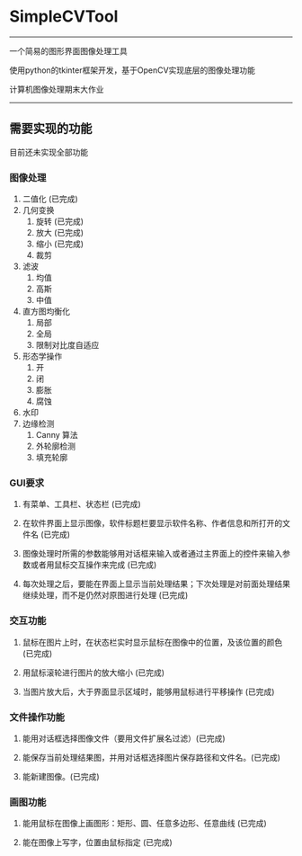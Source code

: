 # SimpleCVTool
---
一个简易的图形界面图像处理工具

使用python的tkinter框架开发，基于OpenCV实现底层的图像处理功能

计算机图像处理期末大作业

---


## 需要实现的功能

目前还未实现全部功能

### 图像处理

1. 二值化 (已完成)
2. 几何变换 
    1. 旋转 (已完成)
    2. 放大 (已完成)
    3. 缩小 (已完成)
    4. 裁剪 
3. 滤波
    1. 均值 
    2. 高斯  
    3. 中值 
4. 直方图均衡化 
    1. 局部 
    2. 全局 
    3. 限制对比度自适应 
5. 形态学操作 
    1. 开 
    2. 闭 
    3. 膨胀 
    4. 腐蚀 
6. 水印 
7. 边缘检测
    1. Canny 算法
    2. 外轮廓检测
    3. 填充轮廓

### GUI要求
1. 有菜单、工具栏、状态栏 (已完成)

2. 在软件界面上显示图像，软件标题栏要显示软件名称、作者信息和所打开的文件名 (已完成)

3. 图像处理时所需的参数能够用对话框来输入或者通过主界面上的控件来输入参数或者用鼠标交互操作来完成 (已完成)

4. 每次处理之后，要能在界面上显示当前处理结果；下次处理是对前面处理结果继续处理，而不是仍然对原图进行处理 (已完成)


### 交互功能
1. 鼠标在图片上时，在状态栏实时显示鼠标在图像中的位置，及该位置的颜色 (已完成)

2. 用鼠标滚轮进行图片的放大缩小 (已完成)

3. 当图片放大后，大于界面显示区域时，能够用鼠标进行平移操作 (已完成)

### 文件操作功能
1. 能用对话框选择图像文件（要用文件扩展名过滤）(已完成)

2. 能保存当前处理结果图，并用对话框选择图片保存路径和文件名。(已完成)

3. 能新建图像。(已完成)

### 画图功能

1. 能用鼠标在图像上画图形：矩形、圆、任意多边形、任意曲线 (已完成)

2. 能在图像上写字，位置由鼠标指定 (已完成)
